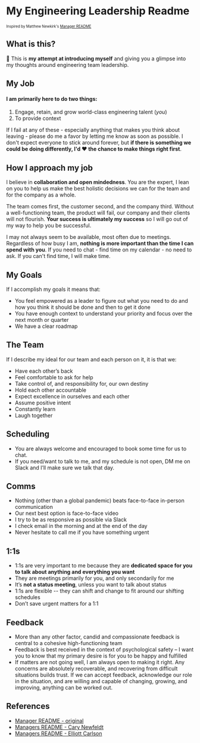 # My Engineering Leadership Readme
<sub><sup>Inspired by Matthew Newkirk's [Manager README](https://matthewnewkirk.com/2017/09/20/share-your-manager-readme/)</sup></sub>

## What is this?

👋 This is **my attempt at introducing myself** and giving you a glimpse into my thoughts around engineering team leadership.

## My Job

#### I am primarily here to do two things:

1. Engage, retain, and grow world-class engineering talent (*you*)
2. To provide context

If I fail at any of these - especially anything that makes you think about leaving - please do me a favor by letting me know as soon as possible. I don't expect everyone to stick around forever, but **if there is something we could be doing differently, I'd ❤️ the chance to make things right first**.

## How I approach my job

I believe in **collaboration and open mindedness**. You are the expert, I lean on you to help us make the best holistic decisions we can for the team and for the company as a whole.

The team comes first, the customer second, and the company third. Without a well-functioning team, the product will fail, our company and their clients will not flourish. **Your success is ultimately my success** so I will go out of my way to help you be successful.

I may not always seem to be available, most often due to meetings. Regardless of how busy I am, **nothing is more important than the time I can spend with you**. If you need to chat - find time on my calendar - no need to ask. If you can't find time, I will make time.

## My Goals

If I accomplish my goals it means that:

- You feel empowered as a leader to figure out what you need to do and how you think it should be done and then to get it done
- You have enough context to understand your priority and focus over the next month or quarter
- We have a clear roadmap

## The Team

If I describe my ideal for our team and each person on it, it is that we:

- Have each other’s back
- Feel comfortable to ask for help
- Take control of, and responsibility for, our own destiny
- Hold each other accountable
- Expect excellence in ourselves and each other
- Assume positive intent
- Constantly learn
- Laugh together

## Scheduling

- You are always welcome and encouraged to book some time for us to chat.
- If you need/want to talk to me, and my schedule is not open, DM me on Slack and I’ll make sure we talk that day.

## Comms

- Nothing (other than a global pandemic) beats face-to-face in-person communication
- Our next best option is face-to-face video
- I try to be as responsive as possible via Slack
- I check email in the morning and at the end of the day
- Never hesitate to call me if you have something urgent


## 1:1s

- 1:1s are very important to me because they are **dedicated space for you to talk about anything and everything you want**
- They are meetings primarily for you, and only secondarily for me
- It’s **not a status meeting**, unless you want to talk about status
- 1:1s are flexible -- they can shift and change to fit around our shifting schedules
- Don’t save urgent matters for a 1:1

## Feedback

- More than any other factor, candid and compassionate feedback is central to a cohesive high-functioning team
- Feedback is best received in the context of psychological safety – I want you to know that my primary desire is for you to be happy and fulfilled
- If matters are not going well, I am always open to making it right. Any concerns are absolutely recoverable, and recovering from difficult situations builds trust. If we can accept feedback, acknowledge our role in the situation, and are willing and capable of changing, growing, and improving, anything can be worked out.

## References

- [Manager README - original](https://matthewnewkirk.com/2017/09/20/share-your-manager-readme/)
- [Managers README - Cary Newfeldt](https://github.com/cnewfeldt/manager-readme)
- [Managers README - Elliott Carlson](https://github.com/elliottcarlson/manager-readme/)
